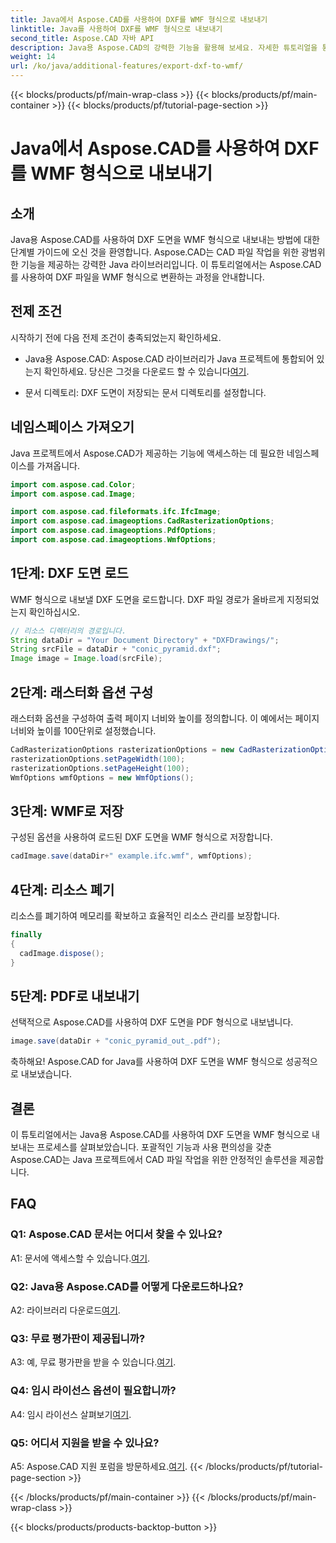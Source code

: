 ```yaml
---
title: Java에서 Aspose.CAD를 사용하여 DXF를 WMF 형식으로 내보내기
linktitle: Java를 사용하여 DXF를 WMF 형식으로 내보내기
second_title: Aspose.CAD 자바 API
description: Java용 Aspose.CAD의 강력한 기능을 활용해 보세요. 자세한 튜토리얼을 통해 DXF 도면을 WMF 형식으로 쉽게 내보내는 방법을 알아보세요. 라이브러리를 다운로드하고 단계별 가이드를 따라 CAD 파일 처리 수준을 높이십시오.
weight: 14
url: /ko/java/additional-features/export-dxf-to-wmf/
---
```


{{< blocks/products/pf/main-wrap-class >}}
{{< blocks/products/pf/main-container >}}
{{< blocks/products/pf/tutorial-page-section >}}

# Java에서 Aspose.CAD를 사용하여 DXF를 WMF 형식으로 내보내기

## 소개

Java용 Aspose.CAD를 사용하여 DXF 도면을 WMF 형식으로 내보내는 방법에 대한 단계별 가이드에 오신 것을 환영합니다. Aspose.CAD는 CAD 파일 작업을 위한 광범위한 기능을 제공하는 강력한 Java 라이브러리입니다. 이 튜토리얼에서는 Aspose.CAD를 사용하여 DXF 파일을 WMF 형식으로 변환하는 과정을 안내합니다.

## 전제 조건

시작하기 전에 다음 전제 조건이 충족되었는지 확인하세요.

-  Java용 Aspose.CAD: Aspose.CAD 라이브러리가 Java 프로젝트에 통합되어 있는지 확인하세요. 당신은 그것을 다운로드 할 수 있습니다[여기](https://releases.aspose.com/cad/java/).

- 문서 디렉토리: DXF 도면이 저장되는 문서 디렉토리를 설정합니다.

## 네임스페이스 가져오기

Java 프로젝트에서 Aspose.CAD가 제공하는 기능에 액세스하는 데 필요한 네임스페이스를 가져옵니다.

```java
import com.aspose.cad.Color;
import com.aspose.cad.Image;

import com.aspose.cad.fileformats.ifc.IfcImage;
import com.aspose.cad.imageoptions.CadRasterizationOptions;
import com.aspose.cad.imageoptions.PdfOptions;
import com.aspose.cad.imageoptions.WmfOptions;
```

## 1단계: DXF 도면 로드

WMF 형식으로 내보낼 DXF 도면을 로드합니다. DXF 파일 경로가 올바르게 지정되었는지 확인하십시오.

```java
// 리소스 디렉터리의 경로입니다.
String dataDir = "Your Document Directory" + "DXFDrawings/";
String srcFile = dataDir + "conic_pyramid.dxf";
Image image = Image.load(srcFile);
```

## 2단계: 래스터화 옵션 구성

래스터화 옵션을 구성하여 출력 페이지 너비와 높이를 정의합니다. 이 예에서는 페이지 너비와 높이를 100단위로 설정했습니다.

```java
CadRasterizationOptions rasterizationOptions = new CadRasterizationOptions();
rasterizationOptions.setPageWidth(100);
rasterizationOptions.setPageHeight(100);
WmfOptions wmfOptions = new WmfOptions();
```

## 3단계: WMF로 저장

구성된 옵션을 사용하여 로드된 DXF 도면을 WMF 형식으로 저장합니다.

```java
cadImage.save(dataDir+" example.ifc.wmf", wmfOptions);
```

## 4단계: 리소스 폐기

리소스를 폐기하여 메모리를 확보하고 효율적인 리소스 관리를 보장합니다.

```java
finally
{
  cadImage.dispose();
}
```

## 5단계: PDF로 내보내기

선택적으로 Aspose.CAD를 사용하여 DXF 도면을 PDF 형식으로 내보냅니다.

```java
image.save(dataDir + "conic_pyramid_out_.pdf"); 
```

축하해요! Aspose.CAD for Java를 사용하여 DXF 도면을 WMF 형식으로 성공적으로 내보냈습니다.

## 결론

이 튜토리얼에서는 Java용 Aspose.CAD를 사용하여 DXF 도면을 WMF 형식으로 내보내는 프로세스를 살펴보았습니다. 포괄적인 기능과 사용 편의성을 갖춘 Aspose.CAD는 Java 프로젝트에서 CAD 파일 작업을 위한 안정적인 솔루션을 제공합니다.

## FAQ

### Q1: Aspose.CAD 문서는 어디서 찾을 수 있나요?

 A1: 문서에 액세스할 수 있습니다.[여기](https://reference.aspose.com/cad/java/).

### Q2: Java용 Aspose.CAD를 어떻게 다운로드하나요?

 A2: 라이브러리 다운로드[여기](https://releases.aspose.com/cad/java/).

### Q3: 무료 평가판이 제공됩니까?

A3: 예, 무료 평가판을 받을 수 있습니다.[여기](https://releases.aspose.com/).

### Q4: 임시 라이선스 옵션이 필요합니까?

 A4: 임시 라이선스 살펴보기[여기](https://purchase.aspose.com/temporary-license/).

### Q5: 어디서 지원을 받을 수 있나요?

 A5: Aspose.CAD 지원 포럼을 방문하세요.[여기](https://forum.aspose.com/c/cad/19).
{{< /blocks/products/pf/tutorial-page-section >}}

{{< /blocks/products/pf/main-container >}}
{{< /blocks/products/pf/main-wrap-class >}}

{{< blocks/products/products-backtop-button >}}
